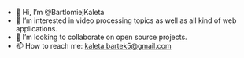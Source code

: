 - 👋 Hi, I’m @BartlomiejKaleta
- 👀 I’m interested in video processing topics as well as all kind of web applications.
- 💞️ I’m looking to collaborate on open source projects.
- 📫 How to reach me: kaleta.bartek5@gmail.com

<!---
BartlomiejKaleta/BartlomiejKaleta is a ✨ special ✨ repository because its `README.md` (this file) appears on your GitHub profile.
You can click the Preview link to take a look at your changes.
--->
